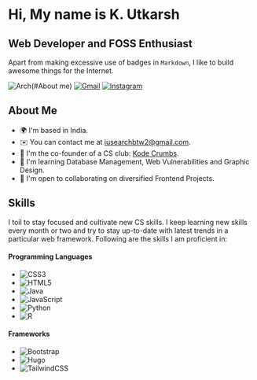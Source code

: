 Hi, My name is K. Utkarsh
===========================

Web Developer and FOSS Enthusiast
---------------------------------

Apart from making excessive use of badges in `Markdown`, I like to build awesome things for the Internet.


![Arch](https://img.shields.io/badge/Arch%20Linux-1793D1?logo=arch-linux&logoColor=fff&style=for-the-badge)(#About me)
[![Gmail](https://img.shields.io/badge/Gmail-D14836?style=for-the-badge&logo=gmail&logoColor=white)](mailto:iusearchbtw2@gmail.com)
[![Instagram](https://img.shields.io/badge/Instagram-%23E4405F.svg?style=for-the-badge&logo=Instagram&logoColor=white)](https://instagram.com/iuse4rchbtw)



## About Me
*   🌍  I'm based in India.
*   ✉️  You can contact me at [iusearchbtw2@gmail.com](mailto:iusearchbtw2@gmail.com).
*   🚀  I'm the co-founder of a CS club: [Kode Crumbs](http://kodec.tech).
*   🧠  I'm learning Database Management, Web Vulnerabilities and Graphic Design.
*   🤝  I'm open to collaborating on diversified Frontend Projects.

## Skills

I toil to stay focused and cultivate new CS skills. I keep learning new skills every month or two and try to stay up-to-date with latest trends in a particular web framework.
Following are the skills I am proficient in:

#### Programming Languages

* ![CSS3](https://img.shields.io/badge/css3-%231572B6.svg?style=for-the-badge&logo=css3&logoColor=white)
* ![HTML5](https://img.shields.io/badge/html5-%23E34F26.svg?style=for-the-badge&logo=html5&logoColor=white)
* ![Java](https://img.shields.io/badge/java-%23ED8B00.svg?style=for-the-badge&logo=openjdk&logoColor=white)
* ![JavaScript](https://img.shields.io/badge/javascript-%23323330.svg?style=for-the-badge&logo=javascript&logoColor=%23F7DF1E)
* ![Python](https://img.shields.io/badge/python-3670A0?style=for-the-badge&logo=python&logoColor=ffdd54)
* ![R](https://img.shields.io/badge/r-%23276DC3.svg?style=for-the-badge&logo=r&logoColor=white)

#### Frameworks

* ![Bootstrap](https://img.shields.io/badge/bootstrap-%23563D7C.svg?style=for-the-badge&logo=bootstrap&logoColor=white)
* ![Hugo](https://img.shields.io/badge/Hugo-black.svg?style=for-the-badge&logo=Hugo)
* ![TailwindCSS](https://img.shields.io/badge/tailwindcss-%2338B2AC.svg?style=for-the-badge&logo=tailwind-css&logoColor=white)



